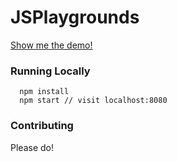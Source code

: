 # JSPlaygrounds

[Show me the demo!](https://kenken64.github.io/StackupJSPlayground/)

### Running Locally

```
  npm install
  npm start // visit localhost:8080
```

### Contributing

Please do!


